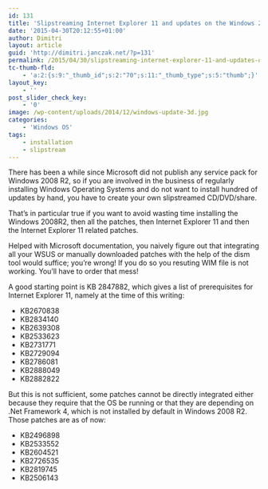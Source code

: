 ```yaml
---
id: 131
title: 'Slipstreaming Internet Explorer 11 and updates on the Windows 2008R2 media'
date: '2015-04-30T20:12:55+01:00'
author: Dimitri
layout: article
guid: 'http://dimitri.janczak.net/?p=131'
permalink: /2015/04/30/slipstreaming-internet-explorer-11-and-updates-on-the-windows-2008r2-media/
tc-thumb-fld:
    - 'a:2:{s:9:"_thumb_id";s:2:"70";s:11:"_thumb_type";s:5:"thumb";}'
layout_key:
    - ''
post_slider_check_key:
    - '0'
image: /wp-content/uploads/2014/12/windows-update-3d.jpg
categories:
    - 'Windows OS'
tags:
    - installation
    - slipstream
---
```


There has been a while since Microsoft did not publish any service pack for Windows 2008 R2, so if you are involved in the business of regularly installing Windows Operating Systems and do not want to install hundred of updates by hand, you have to create your own slipstreamed CD/DVD/share.

That’s in particular true if you want to avoid wasting time installing the Windows 2008R2, then all the patches, then Internet Explorer 11 and then the Internet Explorer 11 related patches.

Helped with Microsoft documentation, you naively figure out that integrating all your WSUS or manually downloaded patches with the help of the dism tool would suffice; you’re wrong! If you do so you resuting WIM file is not working. You’ll have to order that mess!

A good starting point is KB 2847882, which gives a list of prerequisites for Internet Explorer 11, namely at the time of this writing:

- KB2670838
- KB2834140
- KB2639308
- KB2533623
- KB2731771
- KB2729094
- KB2786081
- KB2888049
- KB2882822

But this is not sufficient, some patches cannot be directly integrated either because they require that the OS be running or that they are depending on .Net Framework 4, which is not installed by default in Windows 2008 R2. Those patches are as of now:

- KB2496898
- KB2533552
- KB2604521
- KB2726535
- KB2819745
- KB2506143